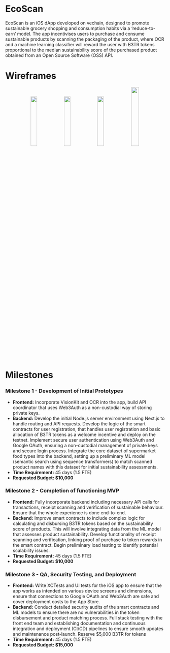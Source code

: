 # EcoScan

EcoScan is an iOS dApp developed on vechain, designed to promote sustainable grocery shopping and consumption habits via a ‘reduce-to-earn’ model. The app incentivises users to purchase and consume sustainable products by scanning the packaging of the product, where OCR and a machine learning classifier will reward the user with B3TR tokens proportional to the median sustainability score of the purchased product obtained from an Open Source Software (OSS) API. 


# Wireframes
<div style="text-align: center;">
    <img src="https://github.com/jjjutla/EcoScan/assets/22000925/58495c83-2f5b-4997-967e-5ed75386ff2a" width="20%">
    <img src="https://github.com/jjjutla/EcoScan/assets/22000925/11d43a3b-9aaa-4977-8210-6a267fec71c5" width="20%">
    <img src="https://github.com/jjjutla/EcoScan/assets/22000925/ac973c3b-7c69-49cb-a2b2-e3897c769d92" width="20%">
    <img src="https://github.com/jjjutla/EcoScan/assets/22000925/0eab7a42-26a2-4db7-9a59-c65b55dc9230" width="21.8%">
</div>

# Milestones
### Milestone 1 - Development of Initial Prototypes
- **Frontend:** Incorporate VisionKit and OCR into the app, build API coordinator that uses Web3Auth as a non-custodial way of storing private keys.
- **Backend:** Develop the initial Node.js server environment using Next.js to handle routing and API requests. Develop the logic of the smart contracts for user registration, that handles user registration and basic allocation of B3TR tokens as a welcome incentive and deploy on the testnet. Implement secure user authentication using Web3Auth and Google OAuth, ensuring a non-custodial management of private keys and secure login process. Integrate the core dataset of supermarket food types into the backend, setting up a preliminary ML model (semantic search using sequence transformers) to match scanned product names with this dataset for initial sustainability assessments.
- **Time Requirement:** 45 days (1.5 FTE)
- **Requested Budget: $10,000**

### Milestone 2 - Completion of functioning MVP
- **Frontend:** Fully incorporate backend including necessary API calls for transactions, receipt scanning and verification of sustainable behaviour. Ensure that the whole experience is done end-to-end.
- **Backend:** Improve smart contracts to include complex logic for calculating and disbursing B3TR tokens based on the sustainability score of products. This will involve integrating data from the ML model that assesses product sustainability. Develop functionality of receipt scanning and verification, linking proof of purchase to token rewards in the smart contract. Begin preliminary load testing to identify potential scalability issues.
- **Time Requirement:** 45 days (1.5 FTE)
- **Requested Budget: $10,000**

### Milestone 3 - QA, Security Testing, and Deployment
- **Frontend:** Write XCTests and UI tests for the iOS app to ensure that the app works as intended on various device screens and dimensions, ensure that connections to Google OAuth and Web3Auth are safe and cover deployment costs to the App Store.
- **Backend:** Conduct detailed security audits of the smart contracts and ML models to ensure there are no vulnerabilities in the token disbursement and product matching process. Full stack testing with the front end team and establishing documentation and continuous integration and deployment (CI/CD) pipelines to ensure smooth updates and maintenance post-launch.
Reserve $5,000 B3TR for tokens
- **Time Requirement:** 45 days (1.5 FTE)
- **Requested Budget: $15,000**

